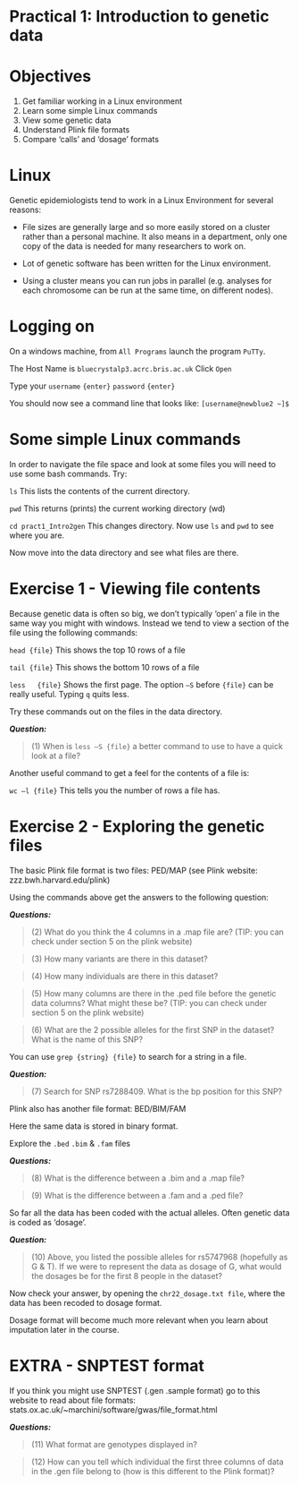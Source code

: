 # Practical 1: Introduction to genetic data 
# Objectives
1.	Get familiar working in a Linux environment
2.	Learn some simple Linux commands
3.	View some genetic data
4.	Understand Plink file formats
5.	Compare ‘calls’ and ‘dosage’ formats


# Linux
Genetic epidemiologists tend to work in a Linux Environment for several reasons:

- File sizes are generally large and so more easily stored on a cluster rather than a personal machine. It also means in a department, only one copy of the data is needed for many researchers to work on. 

- Lot of genetic software has been written for the Linux environment.

- Using a cluster means you can run jobs in parallel (e.g. analyses for each chromosome can be run at the same time, on different nodes).


# Logging on
On a windows machine, from `All Programs` launch the program `PuTTy`.

The Host Name is `bluecrystalp3.acrc.bris.ac.uk` Click `Open`

Type your `username` `{enter}` `password` `{enter}`

You should now see a command line that looks like: 	`[username@newblue2 ~]$`

# Some simple Linux commands
In order to navigate the file space and look at some files you will need to use some bash commands. Try:

`ls`	This lists the contents of the current directory.

`pwd`	This returns (prints) the current working directory (wd)

`cd pract1_Intro2gen`	This changes directory. Now use `ls` and `pwd` to see where you are.

Now move into the data directory and see what files are there.

# Exercise 1 - Viewing file contents
Because genetic data is often so big, we don’t typically ‘open’ a file in the same way you might with windows. Instead we tend to view a section of the file using the following commands:

`head {file}`	This shows the top 10 rows of a file

`tail {file}`	This shows the bottom 10 rows of a file

`less	{file}` 	Shows the first page. The option `–S` before `{file}` can be really useful. Typing `q` quits less.

Try these commands out on the files in the data directory. 

**_Question:_**
> (1) When is `less –S {file}` a better command to use to have a quick look at a file?

Another useful command to get a feel for the contents of a file is:

`wc –l {file}`	This tells you the number of rows a file has.

# Exercise 2 - Exploring the genetic files
The basic Plink file format is two files: PED/MAP (see Plink website: zzz.bwh.harvard.edu/plink)

Using the commands above get the answers to the following question:

**_Questions:_**
> (2) What do you think the 4 columns in a .map file are? (TIP: you can check under section 5 on the plink website)

> (3) How many variants are there in this dataset?

> (4) How many individuals are there in this dataset?

> (5) How many columns are there in the .ped file before the genetic data columns? What might these be? (TIP: you can check under section 5 on the plink website)

> (6) What are the 2 possible alleles for the first SNP in the dataset? What is the name of this SNP?


You can use `grep {string} {file}` to search for a string in a file.

**_Question:_**
> (7) Search for SNP rs7288409. What is the bp position for this SNP?


Plink also has another file format: BED/BIM/FAM

Here the same data is stored in binary format.

Explore the `.bed` `.bim` & `.fam` files

**_Questions:_**
> (8) What is the difference between a .bim and a .map file?

> (9) What is the difference between a .fam and a .ped file?


So far all the data has been coded with the actual alleles. Often genetic data is coded as ‘dosage’. 

**_Question:_**
> (10) Above, you listed the possible alleles for rs5747968 (hopefully as G & T). If we were to represent the data as dosage of G, what would the dosages be for the first 8 people in the dataset?


Now check your answer, by opening the `chr22_dosage.txt file`, where the data has been recoded to dosage format. 

Dosage format will become much more relevant when you learn about imputation later in the course.

# EXTRA - SNPTEST format

If you think you might use SNPTEST (.gen .sample format) go to this website to read about file formats: stats.ox.ac.uk/~marchini/software/gwas/file_format.html

**_Questions:_**
> (11) What format are genotypes displayed in?

> (12) How can you tell which individual the first three columns of data in the .gen file belong to (how is this different to the Plink format)?

